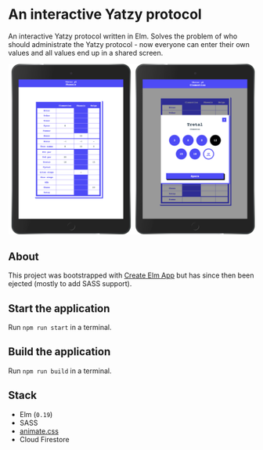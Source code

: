 # An interactive Yatzy protocol

An interactive Yatzy protocol written in Elm. Solves the problem of who should administrate the Yatzy protocol - now everyone can enter their own values and all values end up in a shared screen.

![alt text](docs/ipads.jpg)

## About

This project was bootstrapped with [Create Elm App](https://github.com/halfzebra/create-elm-app) but has since then been ejected (mostly to add SASS support).

## Start the application

Run `npm run start` in a terminal.

## Build the application

Run `npm run build` in a terminal.

## Stack

* Elm (`0.19`)
* SASS
* [animate.css](https://daneden.github.io/animate.css/)
* Cloud Firestore
